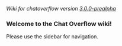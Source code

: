 _Wiki for chatoverflow version [3.0.0-prealpha](https://github.com/codeoverflow-org/chatoverflow/releases/tag/3.0-prealpha)_

### Welcome to the Chat Overflow wiki!

Please use the sidebar for navigation.

